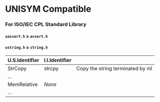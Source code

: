 # UNISYM Compatible

### For ISO/IEC CPL Standard Library



#### `uassert.h` ≥ `assert.h`



#### `ustring.h` ≥ `string.h`

| U.S.Identifier | I.I.Identifier |                                   |
| -------------- | -------------- | --------------------------------- |
| StrCopy        | strcpy         | Copy the string terminated by nil |
| ...            |                |                                   |
| MemRelative    | *None*         |                                   |
| ...            |                |                                   |




